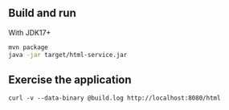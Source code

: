 ## Build and run

With JDK17+
```bash
mvn package
java -jar target/html-service.jar
```

## Exercise the application
```
curl -v --data-binary @build.log http://localhost:8080/html
```
